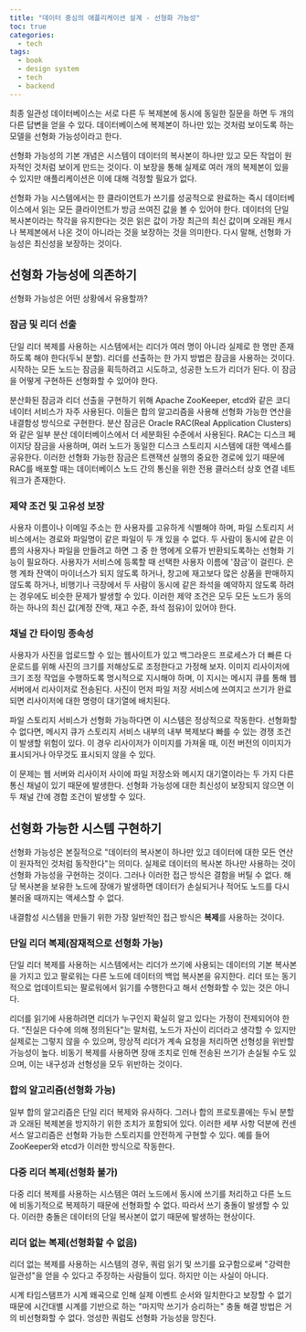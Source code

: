 ```yaml
---
title: "데이터 중심의 애플리케이션 설계 - 선형화 가능성"
toc: true
categories:
  - tech
tags:
  - book
  - design system
  - tech
  - backend
---
```


최종 일관성 데이터베이스는 서로 다른 두 복제본에 동시에 동일한 질문을 하면 두 개의 다른 답변을 얻을 수 있다.
데이터베이스에 복제본이 하나만 있는 것처럼 보이도록 하는 모델을 선형화 가능성이라고 한다.

선형화 가능성의 기본 개념은 시스템이 데이터의 복사본이 하나만 있고 모든 작업이 원자적인 것처럼 보이게 만드는 것이다. 이 보장을 통해 실제로 여러 개의 복제본이 있을 수 있지만 애플리케이션은 이에 대해 걱정할 필요가 없다.

선형화 가능 시스템에서는 한 클라이언트가 쓰기를 성공적으로 완료하는 즉시 데이터베이스에서 읽는 모든 클라이언트가 방금 쓰여진 값을 볼 수 있어야 한다. 데이터의 단일 복사본이라는 착각을 유지한다는 것은 읽은 값이 가장 최근의 최신 값이며 오래된 캐시나 복제본에서 나온 것이 아니라는 것을 보장하는 것을 의미한다. 다시 말해, 선형화 가능성은 최신성을 보장하는 것이다.

## 선형화 가능성에 의존하기

선형화 가능성은 어떤 상황에서 유용할까?

### 잠금 및 리더 선출

단일 리더 복제를 사용하는 시스템에서는 리더가 여러 명이 아니라 실제로 한 명만 존재하도록 해야 한다(두뇌 분할). 리더를 선출하는 한 가지 방법은 잠금을 사용하는 것이다. 시작하는 모든 노드는 잠금을 획득하려고 시도하고, 성공한 노드가 리더가 된다. 이 잠금을 어떻게 구현하든 선형화할 수 있어야 한다.

분산화된 잠금과 리더 선출을 구현하기 위해 Apache ZooKeeper, etcd와 같은 코디네이터 서비스가 자주 사용된다. 이들은 합의 알고리즘을 사용해 선형화 가능한 연산을 내결함성 방식으로 구현한다.
분산 잠금은 Oracle RAC(Real Application Clusters)와 같은 일부 분산 데이터베이스에서 더 세분화된 수준에서 사용된다. RAC는 디스크 페이지당 잠금을 사용하며, 여러 노드가 동일한 디스크 스토리지 시스템에 대한 액세스를 공유한다. 이러한 선형화 가능한 잠금은 트랜잭션 실행의 중요한 경로에 있기 때문에 RAC를 배포할 때는 데이터베이스 노드 간의 통신을 위한 전용 클러스터 상호 연결 네트워크가 존재한다.

### 제약 조건 및 고유성 보장

사용자 이름이나 이메일 주소는 한 사용자를 고유하게 식별해야 하며, 파일 스토리지 서비스에서는 경로와 파일명이 같은 파일이 두 개 있을 수 없다. 두 사람이 동시에 같은 이름의 사용자나 파일을 만들려고 하면 그 중 한 명에게 오류가 반환되도록하는 선형화 기능이 필요하다.
사용자가 서비스에 등록할 때 선택한 사용자 이름에 '잠금'이 걸린다.
은행 계좌 잔액이 마이너스가 되지 않도록 하거나, 창고에 재고보다 많은 상품을 판매하지 않도록 하거나, 비행기나 극장에서 두 사람이 동시에 같은 좌석을 예약하지 않도록 하려는 경우에도 비슷한 문제가 발생할 수 있다. 이러한 제약 조건은 모두 모든 노드가 동의하는 하나의 최신 값(계정 잔액, 재고 수준, 좌석 점유)이 있어야 한다.

### 채널 간 타이밍 종속성

사용자가 사진을 업로드할 수 있는 웹사이트가 있고 백그라운드 프로세스가 더 빠른 다운로드를 위해 사진의 크기를 저해상도로 조정한다고 가정해 보자.
이미지 리사이저에 크기 조정 작업을 수행하도록 명시적으로 지시해야 하며, 이 지시는 메시지 큐를 통해 웹 서버에서 리사이저로 전송된다. 사진이 먼저 파일 저장 서비스에 쓰여지고 쓰기가 완료되면 리사이저에 대한 명령이 대기열에 배치된다.

파일 스토리지 서비스가 선형화 가능하다면 이 시스템은 정상적으로 작동한다. 선형화할 수 없다면, 메시지 큐가 스토리지 서비스 내부의 내부 복제보다 빠를 수 있는 경쟁 조건이 발생할 위험이 있다. 이 경우 리사이저가 이미지를 가져올 때, 이전 버전의 이미지가 표시되거나 아무것도 표시되지 않을 수 있다.

이 문제는 웹 서버와 리사이저 사이에 파일 저장소와 메시지 대기열이라는 두 가지 다른 통신 채널이 있기 때문에 발생한다. 선형화 가능성에 대한 최신성이 보장되지 않으면 이 두 채널 간에 경합 조건이 발생할 수 있다.

## 선형화 가능한 시스템 구현하기

선형화 가능성은 본질적으로 "데이터의 복사본이 하나만 있고 데이터에 대한 모든 연산이 원자적인 것처럼 동작한다"는 의미다. 실제로 데이터의 복사본 하나만 사용하는 것이 선형화 가능성을 구현하는 것이다. 그러나 이러한 접근 방식은 결함을 버틸 수 없다. 해당 복사본을 보유한 노드에 장애가 발생하면 데이터가 손실되거나 적어도 노드를 다시 불러올 때까지는 액세스할 수 없다.

내결함성 시스템을 만들기 위한 가장 일반적인 접근 방식은 **복제**를 사용하는 것이다.

### 단일 리더 복제(잠재적으로 선형화 가능)

단일 리더 복제를 사용하는 시스템에서는 리더가 쓰기에 사용되는 데이터의 기본 복사본을 가지고 있고 팔로워는 다른 노드에 데이터의 백업 복사본을 유지한다. 리더 또는 동기적으로 업데이트되는 팔로워에서 읽기를 수행한다고 해서 선형화할 수 있는 것은 아니다.

리더를 읽기에 사용하려면 리더가 누구인지 확실히 알고 있다는 가정이 전제되어야 한다. “진실은 다수에 의해 정의된다"는 말처럼, 노드가 자신이 리더라고 생각할 수 있지만 실제로는 그렇지 않을 수 있으며, 망상적 리더가 계속 요청을 처리하면 선형성을 위반할 가능성이 높다. 비동기 복제를 사용하면 장애 조치로 인해 전송된 쓰기가 손실될 수도 있으며, 이는 내구성과 선형성을 모두 위반하는 것이다.

### 합의 알고리즘(선형화 가능)

일부 합의 알고리즘은 단일 리더 복제와 유사하다. 그러나 합의 프로토콜에는 두뇌 분할과 오래된 복제본을 방지하기 위한 조치가 포함되어 있다. 이러한 세부 사항 덕분에 컨센서스 알고리즘은 선형화 가능한 스토리지를 안전하게 구현할 수 있다. 예를 들어 ZooKeeper와 etcd가 이러한 방식으로 작동한다.

### 다중 리더 복제(선형화 불가)

다중 리더 복제를 사용하는 시스템은 여러 노드에서 동시에 쓰기를 처리하고 다른 노드에 비동기적으로 복제하기 때문에 선형화할 수 없다. 따라서 쓰기 충돌이 발생할 수 있다. 이러한 충돌은 데이터의 단일 복사본이 없기 때문에 발생하는 현상이다.

### 리더 없는 복제(선형화할 수 없음)

리더 없는 복제를 사용하는 시스템의 경우, 쿼럼 읽기 및 쓰기를 요구함으로써 "강력한 일관성"을 얻을 수 있다고 주장하는 사람들이 있다. 하지만 이는 사실이 아니다.

시계 타임스탬프가 시계 왜곡으로 인해 실제 이벤트 순서와 일치한다고 보장할 수 없기 때문에 시간대별 시계를 기반으로 하는 "마지막 쓰기가 승리하는" 충돌 해결 방법은 거의 비선형화할 수 없다. 엉성한 쿼럼도 선형화 가능성을 망친다.
